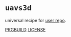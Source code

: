 # `uavs3d`

universal recipe for [user repo](../themartiancompany/ur).

[PKGBUILD](PKGBUILD)
[LICENSE](COPYING)
